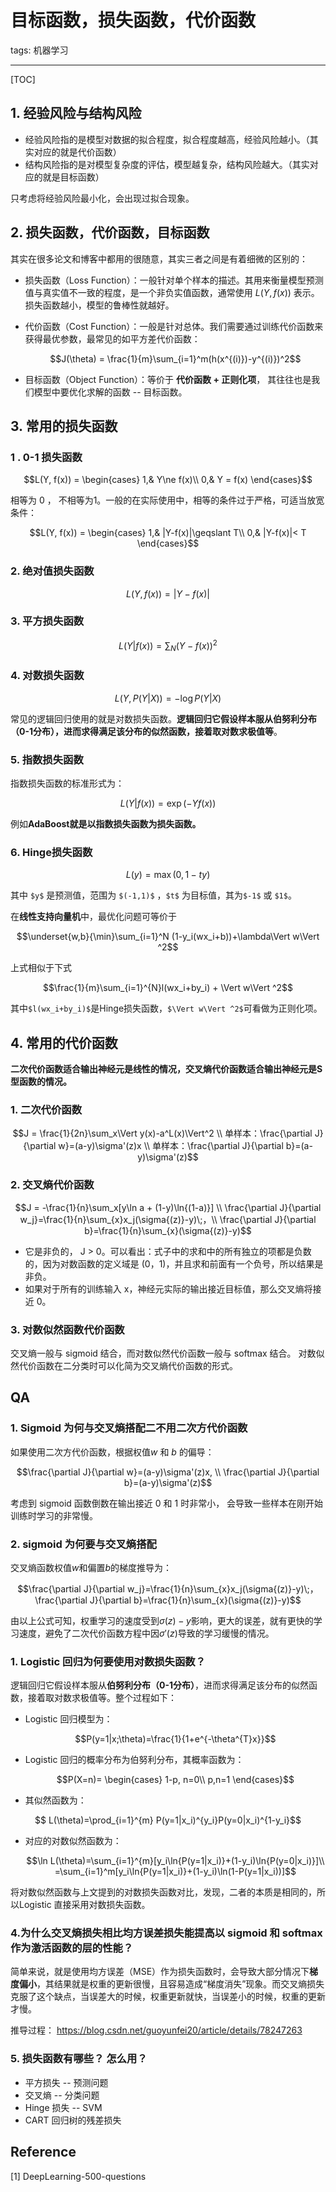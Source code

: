 # 目标函数，损失函数，代价函数

tags: 机器学习

---

[TOC]

## 1. 经验风险与结构风险

- 经验风险指的是模型对数据的拟合程度，拟合程度越高，经验风险越小。（其实对应的就是代价函数）
- 结构风险指的是对模型复杂度的评估，模型越复杂，结构风险越大。（其实对应的就是目标函数）

只考虑将经验风险最小化，会出现过拟合现象。

## 2. 损失函数，代价函数，目标函数

其实在很多论文和博客中都用的很随意，其实三者之间是有着细微的区别的：

- 损失函数（Loss Function）：一般针对单个样本的描述。其用来衡量模型预测值与真实值不一致的程度，是一个非负实值函数，通常使用 $L(Y, f(x))$ 表示。 损失函数越小，模型的鲁棒性就越好。

- 代价函数（Cost Function）：一般是针对总体。我们需要通过训练代价函数来获得最优参数，最常见的如平方差代价函数：
  ```math
  J(\theta) = \frac{1}{m}\sum_{i=1}^m(h(x^{(i)})-y^{(i)})^2
  ```

- 目标函数（Object Function）：等价于 **代价函数 + 正则化项**， 其往往也是我们模型中要优化求解的函数 -- 目标函数。

## 3. 常用的损失函数

### 1 . 0-1 损失函数

```math
L(Y, f(x)) =
\begin{cases}
1,& Y\ne f(x)\\
0,& Y = f(x)
\end{cases}
```

相等为 0 ， 不相等为1。一般的在实际使用中，相等的条件过于严格，可适当放宽条件：

```math
L(Y, f(x)) =
\begin{cases}
1,& |Y-f(x)|\geqslant T\\
0,& |Y-f(x)|< T
\end{cases}
```

### 2. **绝对值损失函数**
```math
L(Y, f(x)) = |Y-f(x)|​
```

### 3. **平方损失函数**

```math
L(Y|f(x)) = \sum_N {(Y-f(x))}^2
```

### 4. **对数损失函数**

```math
L(Y, P(Y|X)) = -\log{P(Y|X)}
```

常见的逻辑回归使用的就是对数损失函数。**逻辑回归它假设样本服从伯努利分布（0-1分布），进而求得满足该分布的似然函数，接着取对数求极值等**。

### 5. **指数损失函数**
指数损失函数的标准形式为：
```math
L(Y|f(x)) = \exp(-Yf(x))
```
例如**AdaBoost就是以指数损失函数为损失函数。**

### 6. **Hinge损失函数**
```math
L(y) = \max{(0, 1-ty)}
```

其中 `$y$` 是预测值，范围为 `$(-1,1)$` ，`$t$` 为目标值，其为`$-1$` 或 `$1$`。

在**线性支持向量机**中，最优化问题可等价于
```math
\underset{w,b}{\min}\sum_{i=1}^N (1-y_i(wx_i+b))+\lambda\Vert w\Vert ^2
```
上式相似于下式
```math
\frac{1}{m}\sum_{i=1}^{N}l(wx_i+by_i) + \Vert w\Vert ^2
```
其中`$l(wx_i+by_i)$`是Hinge损失函数，`$\Vert w\Vert ^2$`可看做为正则化项。

## 4. 常用的代价函数

**二次代价函数适合输出神经元是线性的情况，交叉熵代价函数适合输出神经元是S型函数的情况。**

### 1. 二次代价函数

```math
J = \frac{1}{2n}\sum_x\Vert y(x)-a^L(x)\Vert^2 \\
单样本：\frac{\partial J}{\partial w}=(a-y)\sigma'(z)x \\
单样本：\frac{\partial J}{\partial b}=(a-y)\sigma'(z)
```

### 2. 交叉熵代价函数

```math
J = -\frac{1}{n}\sum_x[y\ln a + (1-y)\ln{(1-a)}] \\
\frac{\partial J}{\partial w_j}=\frac{1}{n}\sum_{x}x_j(\sigma{(z)}-y)\;，\\
\frac{\partial J}{\partial b}=\frac{1}{n}\sum_{x}(\sigma{(z)}-y)
```

- 它是⾮负的， J > 0。可以看出：式子中的求和中的所有独⽴的项都是负数的，因为对数函数的定义域是 (0，1)，并且求和前⾯有⼀个负号，所以结果是非负。
- 如果对于所有的训练输⼊ x，神经元实际的输出接近⽬标值，那么交叉熵将接近 0。

### 3. 对数似然函数代价函数

交叉熵一般与 sigmoid 结合，而对数似然代价函数一般与 softmax 结合。 对数似然代价函数在二分类时可以化简为交叉熵代价函数的形式。



## QA

### 1. Sigmoid 为何与交叉熵搭配二不用二次方代价函数

如果使用二次方代价函数，根据权值$w$ 和 $b$ 的偏导：
```math
\frac{\partial J}{\partial w}=(a-y)\sigma'(z)x, \\
\frac{\partial J}{\partial b}=(a-y)\sigma'(z)
```
考虑到 sigmoid 函数倒数在输出接近 0 和 1 时非常小， 会导致一些样本在刚开始训练时学习的非常慢。

### 2. sigmoid 为何要与交叉熵搭配

交叉熵函数权值$w$和偏置$b$的梯度推导为：
```math
\frac{\partial J}{\partial w_j}=\frac{1}{n}\sum_{x}x_j(\sigma{(z)}-y)\;，
\frac{\partial J}{\partial b}=\frac{1}{n}\sum_{x}(\sigma{(z)}-y)
```
由以上公式可知，权重学习的速度受到$\sigma{(z)}-y$影响，更大的误差，就有更快的学习速度，避免了二次代价函数方程中因$\sigma'{(z)}$导致的学习缓慢的情况。

### 1. Logistic 回归为何要使用对数损失函数？

逻辑回归它假设样本服从**伯努利分布（0-1分布）**，进而求得满足该分布的似然函数，接着取对数求极值等。整个过程如下：

- Logistic 回归模型为：
  ```math
  P(y=1|x;\theta)=\frac{1}{1+e^{-\theta^{T}x}}
  ```

- Logistic 回归的概率分布为伯努利分布，其概率函数为：
  ```math
  P(X=n)=
  \begin{cases}
  1-p, n=0\\
   p,n=1
  \end{cases}
  ```

- 其似然函数为：
 ```math
  L(\theta)=\prod_{i=1}^{m}
  P(y=1|x_i)^{y_i}P(y=0|x_i)^{1-y_i}
  ```

- 对应的对数似然函数为：
  ```math
  \ln L(\theta)=\sum_{i=1}^{m}[y_i\ln{P(y=1|x_i)}+(1-y_i)\ln{P(y=0|x_i)}]\\
    =\sum_{i=1}^m[y_i\ln{P(y=1|x_i)}+(1-y_i)\ln(1-P(y=1|x_i))]
  ```




将对数似然函数与上文提到的对数损失函数对比，发现，二者的本质是相同的，所以Logistic 直接采用对数损失函数。

### 4.为什么交叉熵损失相比均方误差损失能提高以 sigmoid 和 softmax 作为激活函数的层的性能？

简单来说，就是使用均方误差（MSE）作为损失函数时，会导致大部分情况下**梯度偏小**，其结果就是权重的更新很慢，且容易造成“梯度消失”现象。而交叉熵损失克服了这个缺点，当误差大的时候，权重更新就快，当误差小的时候，权重的更新才慢。

推导过程： https://blog.csdn.net/guoyunfei20/article/details/78247263

### 5.  损失函数有哪些？ 怎么用？

- 平方损失 -- 预测问题
- 交叉熵 -- 分类问题
- Hinge 损失 -- SVM
- CART 回归树的残差损失



## Reference

[1] DeepLearning-500-questions

